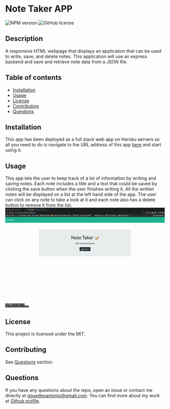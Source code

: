 # Note Taker APP

  ![NPM version](https://img.shields.io/badge/npm-6.14.7-green)
![GitHub license](https://img.shields.io/badge/License-MIT-blue.svg)

  ## Description
  A responsive HTML webpage that displays an application that can be used to write, save, and delete notes. This application will use an express backend and save and retrieve note data from a JSON file.

  
  ## Table of contents
  
  * [Installation](#installation)
  * [Usage](#usage)
  * [License](#license)
  * [Contributing](#contributing)
  * [Questions](#questions)


  ## Installation

  This app has been deployed as a full stack web app on Heroku servers so all you need to do is navigate to the URL address of this app [here](https://fast-brook-67955.herokuapp.com/) and start using it.


  ## Usage
  This app lets the user to keep track of a lot of information by writing and saving notes. Each note includes a title and a text that could be saved by clicking the save button when the user finishes writing it. All the written notes will be displayed on a list at the left hand side of the app. The user can click on any note to take a look at it and each note also has a delete button to remove it from the list.
![app usage animated gif](./public/assets/note-taker.gif)

  ## License
  This project is licensed under the MIT.

  ## Contributing
  See [Questions](#Questions) section.

  ## Questions
  If you have any questions about the repo, open an issue or contact me directly at gguedesantonio@gmail.com. 
  You can find more about my work at [Github profile](https://github.com/guedesantonio). 


